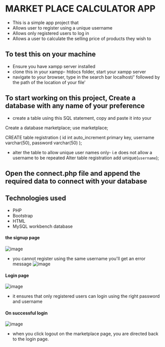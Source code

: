# MARKET PLACE CALCULATOR APP
- This is a simple app project that
- Allows user to register using a unique username
- Allows only registered users to log in
- Allows a user to calculate the selling price of products they wish to

## To test this on your machine
- Ensure you have xampp server installed
- clone this in your xampp- htdocs folder, start your xampp server
- navigate to your browser, type in the search bar localhost/' followed by the path of the location of your file'

## To start working on this project, Create a database with any name of your preference
-  create a table using this SQL statement, copy and paste it into your 

Create a database marketplace;
use marketplace;

CREATE table registration
(
id int auto_increment primary key,
username varchar(50),
password varchar(50)
);
- alter the table to allow unique user names only- i.e does not allow a username to be repeated
Alter table registration add unique(`username`);
## Open the connect.php file and append the required data to connect with your database

## Technologies used 
- PHP
- Bootstrap
- HTML
- MySQL workbench database

#### the signup page
![image](https://github.com/stoicdavi/phpProjects/assets/117593948/f17a2d8e-b0ef-4763-b736-2419c2493310)
- you cannot register using the same username you'll get an error message
![image](https://github.com/stoicdavi/phpProjects/assets/117593948/c5311ad7-8da2-4e7f-be02-1a9d92563d1a)
#### Login page
![image](https://github.com/stoicdavi/phpProjects/assets/117593948/7de7eb0e-03e7-4f83-ba15-a9766f8aaa1d)
- it ensures that only registered users can login using the right password and username
#### On successful login
![image](https://github.com/stoicdavi/phpProjects/assets/117593948/2a08f0ad-cae6-401f-b594-be2830a628de)
- when you click logout on the marketplace page, you are directed back to the login page.
